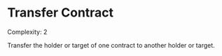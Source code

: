 # Transfer Contract

Complexity: 2

Transfer the holder or target of one contract to another holder or target. 